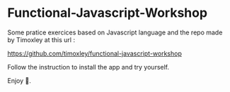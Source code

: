 # Functional-Javascript-Workshop

Some pratice exercices based on Javascript language and the repo made by Timoxley at this url :

<https://github.com/timoxley/functional-javascript-workshop>

Follow the instruction to install the app and try yourself.

Enjoy 🙂.
